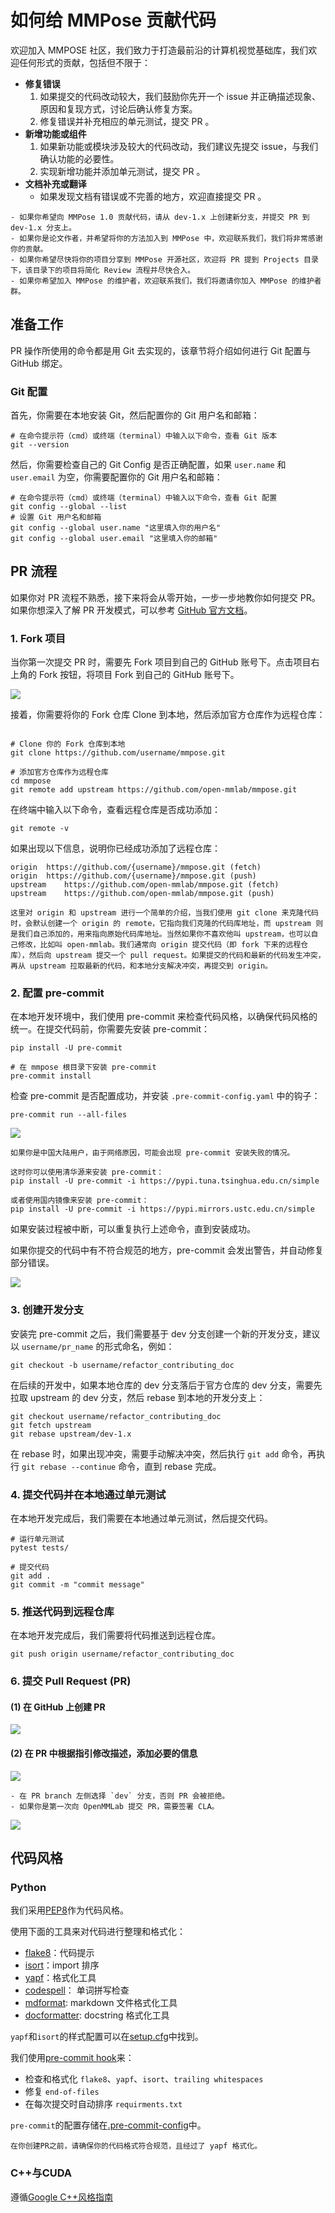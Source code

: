 # 如何给 MMPose 贡献代码

欢迎加入 MMPOSE 社区，我们致力于打造最前沿的计算机视觉基础库，我们欢迎任何形式的贡献，包括但不限于：

- **修复错误**
  1. 如果提交的代码改动较大，我们鼓励你先开一个 issue 并正确描述现象、原因和复现方式，讨论后确认修复方案。
  2. 修复错误并补充相应的单元测试，提交 PR 。
- **新增功能或组件**
  1. 如果新功能或模块涉及较大的代码改动，我们建议先提交 issue，与我们确认功能的必要性。
  2. 实现新增功能并添加单元测试，提交 PR 。
- **文档补充或翻译**
  - 如果发现文档有错误或不完善的地方，欢迎直接提交 PR 。

```{note}
- 如果你希望向 MMPose 1.0 贡献代码，请从 dev-1.x 上创建新分支，并提交 PR 到 dev-1.x 分支上。
- 如果你是论文作者，并希望将你的方法加入到 MMPose 中，欢迎联系我们，我们将非常感谢你的贡献。
- 如果你希望尽快将你的项目分享到 MMPose 开源社区，欢迎将 PR 提到 Projects 目录下，该目录下的项目将简化 Review 流程并尽快合入。
- 如果你希望加入 MMPose 的维护者，欢迎联系我们，我们将邀请你加入 MMPose 的维护者群。
```

## 准备工作

PR 操作所使用的命令都是用 Git 去实现的，该章节将介绍如何进行 Git 配置与 GitHub 绑定。

### Git 配置

首先，你需要在本地安装 Git，然后配置你的 Git 用户名和邮箱：

```Shell
# 在命令提示符（cmd）或终端（terminal）中输入以下命令，查看 Git 版本
git --version
```

然后，你需要检查自己的 Git Config 是否正确配置，如果 `user.name` 和 `user.email` 为空，你需要配置你的 Git 用户名和邮箱：

```Shell
# 在命令提示符（cmd）或终端（terminal）中输入以下命令，查看 Git 配置
git config --global --list
# 设置 Git 用户名和邮箱
git config --global user.name "这里填入你的用户名"
git config --global user.email "这里填入你的邮箱"
```

## PR 流程

如果你对 PR 流程不熟悉，接下来将会从零开始，一步一步地教你如何提交 PR。如果你想深入了解 PR 开发模式，可以参考 [GitHub 官方文档](https://docs.github.com/cn/github/collaborating-with-issues-and-pull-requests/about-pull-requests)。

### 1. Fork 项目

当你第一次提交 PR 时，需要先 Fork 项目到自己的 GitHub 账号下。点击项目右上角的 Fork 按钮，将项目 Fork 到自己的 GitHub 账号下。

![](https://user-images.githubusercontent.com/13503330/223318144-a49c6cef-b1fb-45b8-aa2b-0833d0e3fd5c.png)

接着，你需要将你的 Fork 仓库 Clone 到本地，然后添加官方仓库作为远程仓库：

```Shell

# Clone 你的 Fork 仓库到本地
git clone https://github.com/username/mmpose.git

# 添加官方仓库作为远程仓库
cd mmpose
git remote add upstream https://github.com/open-mmlab/mmpose.git
```

在终端中输入以下命令，查看远程仓库是否成功添加：

```Shell
git remote -v
```

如果出现以下信息，说明你已经成功添加了远程仓库：

```Shell
origin	https://github.com/{username}/mmpose.git (fetch)
origin	https://github.com/{username}/mmpose.git (push)
upstream	https://github.com/open-mmlab/mmpose.git (fetch)
upstream	https://github.com/open-mmlab/mmpose.git (push)
```

```{note}
这里对 origin 和 upstream 进行一个简单的介绍，当我们使用 git clone 来克隆代码时，会默认创建一个 origin 的 remote，它指向我们克隆的代码库地址，而 upstream 则是我们自己添加的，用来指向原始代码库地址。当然如果你不喜欢他叫 upstream，也可以自己修改，比如叫 open-mmlab。我们通常向 origin 提交代码（即 fork 下来的远程仓库），然后向 upstream 提交一个 pull request。如果提交的代码和最新的代码发生冲突，再从 upstream 拉取最新的代码，和本地分支解决冲突，再提交到 origin。
```

### 2. 配置 pre-commit

在本地开发环境中，我们使用 pre-commit 来检查代码风格，以确保代码风格的统一。在提交代码前，你需要先安装 pre-commit：

```Shell
pip install -U pre-commit

# 在 mmpose 根目录下安装 pre-commit
pre-commit install
```

检查 pre-commit 是否配置成功，并安装 `.pre-commit-config.yaml` 中的钩子：

```Shell
pre-commit run --all-files
```

![](https://user-images.githubusercontent.com/57566630/202368856-0465a90d-8fce-4345-918e-67b8b9c82614.png)

```{note}
如果你是中国大陆用户，由于网络原因，可能会出现 pre-commit 安装失败的情况。

这时你可以使用清华源来安装 pre-commit：
pip install -U pre-commit -i https://pypi.tuna.tsinghua.edu.cn/simple

或者使用国内镜像来安装 pre-commit：
pip install -U pre-commit -i https://pypi.mirrors.ustc.edu.cn/simple
```

如果安装过程被中断，可以重复执行上述命令，直到安装成功。

如果你提交的代码中有不符合规范的地方，pre-commit 会发出警告，并自动修复部分错误。

![](https://user-images.githubusercontent.com/57566630/202369176-67642454-0025-4023-a095-263529107aa3.png)

### 3. 创建开发分支

安装完 pre-commit 之后，我们需要基于 dev 分支创建一个新的开发分支，建议以 `username/pr_name` 的形式命名，例如：

```Shell
git checkout -b username/refactor_contributing_doc
```

在后续的开发中，如果本地仓库的 dev 分支落后于官方仓库的 dev 分支，需要先拉取 upstream 的 dev 分支，然后 rebase 到本地的开发分支上：

```Shell
git checkout username/refactor_contributing_doc
git fetch upstream
git rebase upstream/dev-1.x
```

在 rebase 时，如果出现冲突，需要手动解决冲突，然后执行 `git add` 命令，再执行 `git rebase --continue` 命令，直到 rebase 完成。

### 4. 提交代码并在本地通过单元测试

在本地开发完成后，我们需要在本地通过单元测试，然后提交代码。

```shell
# 运行单元测试
pytest tests/

# 提交代码
git add .
git commit -m "commit message"
```

### 5. 推送代码到远程仓库

在本地开发完成后，我们需要将代码推送到远程仓库。

```Shell
git push origin username/refactor_contributing_doc
```

### 6. 提交 Pull Request (PR)

#### (1) 在 GitHub 上创建 PR

![](https://user-images.githubusercontent.com/13503330/223321382-e6068e18-1d91-4458-8328-b1c7c907b3b2.png)

#### (2) 在 PR 中根据指引修改描述，添加必要的信息

![](https://user-images.githubusercontent.com/13503330/223322447-94ad4b8c-21bf-4ca7-b3d6-0568cace6eee.png)

```{note}
- 在 PR branch 左侧选择 `dev` 分支，否则 PR 会被拒绝。
- 如果你是第一次向 OpenMMLab 提交 PR，需要签署 CLA。
```

![](https://user-images.githubusercontent.com/57566630/167307569-a794b967-6e28-4eac-a942-00deb657815f.png)

## 代码风格

### Python

我们采用[PEP8](https://www.python.org/dev/peps/pep-0008/)作为代码风格。

使用下面的工具来对代码进行整理和格式化：

- [flake8](http://flake8.pycqa.org/en/latest/)：代码提示
- [isort](https://github.com/timothycrosley/isort)：import 排序
- [yapf](https://github.com/google/yapf)：格式化工具
- [codespell](https://github.com/codespell-project/codespell)： 单词拼写检查
- [mdformat](https://github.com/executablebooks/mdformat): markdown 文件格式化工具
- [docformatter](https://github.com/myint/docformatter): docstring 格式化工具

`yapf`和`isort`的样式配置可以在[setup.cfg](/setup.cfg)中找到。

我们使用[pre-commit hook](https://pre-commit.com/)来：

- 检查和格式化 `flake8`、`yapf`、`isort`、`trailing whitespaces`
- 修复 `end-of-files`
- 在每次提交时自动排序 `requirments.txt`

`pre-commit`的配置存储在[.pre-commit-config](/.pre-commit-config.yaml)中。

```{note}
在你创建PR之前，请确保你的代码格式符合规范，且经过了 yapf 格式化。
```

### C++与CUDA

遵循[Google C++风格指南](https://google.github.io/styleguide/cppguide.html)
